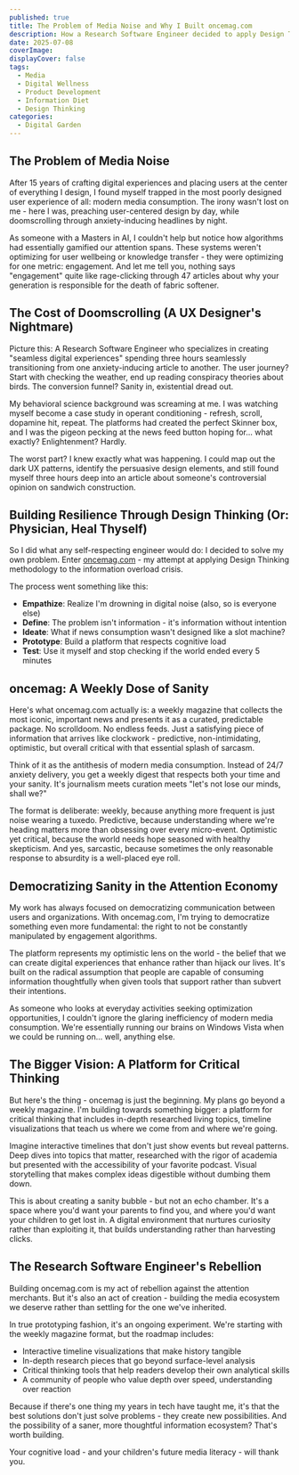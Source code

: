 ```yaml
---
published: true
title: The Problem of Media Noise and Why I Built oncemag.com
description: How a Research Software Engineer decided to apply Design Thinking to the doomscrolling epidemic
date: 2025-07-08
coverImage: 
displayCover: false
tags:
  - Media
  - Digital Wellness
  - Product Development
  - Information Diet
  - Design Thinking
categories:
  - Digital Garden
---
```


## The Problem of Media Noise

After 15 years of crafting digital experiences and placing users at the center of everything I design, I found myself trapped in the most poorly designed user experience of all: modern media consumption. The irony wasn't lost on me - here I was, preaching user-centered design by day, while doomscrolling through anxiety-inducing headlines by night.

As someone with a Masters in AI, I couldn't help but notice how algorithms had essentially gamified our attention spans. These systems weren't optimizing for user wellbeing or knowledge transfer - they were optimizing for one metric: engagement. And let me tell you, nothing says "engagement" quite like rage-clicking through 47 articles about why your generation is responsible for the death of fabric softener.

## The Cost of Doomscrolling (A UX Designer's Nightmare)

Picture this: A Research Software Engineer who specializes in creating "seamless digital experiences" spending three hours seamlessly transitioning from one anxiety-inducing article to another. The user journey? Start with checking the weather, end up reading conspiracy theories about birds. The conversion funnel? Sanity in, existential dread out.

My behavioral science background was screaming at me. I was watching myself become a case study in operant conditioning - refresh, scroll, dopamine hit, repeat. The platforms had created the perfect Skinner box, and I was the pigeon pecking at the news feed button hoping for... what exactly? Enlightenment? Hardly.

The worst part? I knew exactly what was happening. I could map out the dark UX patterns, identify the persuasive design elements, and still found myself three hours deep into an article about someone's controversial opinion on sandwich construction.

## Building Resilience Through Design Thinking (Or: Physician, Heal Thyself)

So I did what any self-respecting engineer would do: I decided to solve my own problem. Enter [oncemag.com](https://oncemag.com) - my attempt at applying Design Thinking methodology to the information overload crisis.

The process went something like this:
- **Empathize**: Realize I'm drowning in digital noise (also, so is everyone else)
- **Define**: The problem isn't information - it's information without intention
- **Ideate**: What if news consumption wasn't designed like a slot machine?
- **Prototype**: Build a platform that respects cognitive load
- **Test**: Use it myself and stop checking if the world ended every 5 minutes

## oncemag: A Weekly Dose of Sanity

Here's what oncemag.com actually is: a weekly magazine that collects the most iconic, important news and presents it as a curated, predictable package. No scrolldoom. No endless feeds. Just a satisfying piece of information that arrives like clockwork - predictive, non-intimidating, optimistic, but overall critical with that essential splash of sarcasm.

Think of it as the antithesis of modern media consumption. Instead of 24/7 anxiety delivery, you get a weekly digest that respects both your time and your sanity. It's journalism meets curation meets "let's not lose our minds, shall we?"

The format is deliberate: weekly, because anything more frequent is just noise wearing a tuxedo. Predictive, because understanding where we're heading matters more than obsessing over every micro-event. Optimistic yet critical, because the world needs hope seasoned with healthy skepticism. And yes, sarcastic, because sometimes the only reasonable response to absurdity is a well-placed eye roll.

## Democratizing Sanity in the Attention Economy

My work has always focused on democratizing communication between users and organizations. With oncemag.com, I'm trying to democratize something even more fundamental: the right to not be constantly manipulated by engagement algorithms.

The platform represents my optimistic lens on the world - the belief that we can create digital experiences that enhance rather than hijack our lives. It's built on the radical assumption that people are capable of consuming information thoughtfully when given tools that support rather than subvert their intentions.

As someone who looks at everyday activities seeking optimization opportunities, I couldn't ignore the glaring inefficiency of modern media consumption. We're essentially running our brains on Windows Vista when we could be running on... well, anything else.

## The Bigger Vision: A Platform for Critical Thinking

But here's the thing - oncemag is just the beginning. My plans go beyond a weekly magazine. I'm building towards something bigger: a platform for critical thinking that includes in-depth researched living topics, timeline visualizations that teach us where we come from and where we're going. 

Imagine interactive timelines that don't just show events but reveal patterns. Deep dives into topics that matter, researched with the rigor of academia but presented with the accessibility of your favorite podcast. Visual storytelling that makes complex ideas digestible without dumbing them down.

This is about creating a sanity bubble - but not an echo chamber. It's a space where you'd want your parents to find you, and where you'd want your children to get lost in. A digital environment that nurtures curiosity rather than exploiting it, that builds understanding rather than harvesting clicks.

## The Research Software Engineer's Rebellion

Building oncemag.com is my act of rebellion against the attention merchants. But it's also an act of creation - building the media ecosystem we deserve rather than settling for the one we've inherited.

In true prototyping fashion, it's an ongoing experiment. We're starting with the weekly magazine format, but the roadmap includes:
- Interactive timeline visualizations that make history tangible
- In-depth research pieces that go beyond surface-level analysis
- Critical thinking tools that help readers develop their own analytical skills
- A community of people who value depth over speed, understanding over reaction

Because if there's one thing my years in tech have taught me, it's that the best solutions don't just solve problems - they create new possibilities. And the possibility of a saner, more thoughtful information ecosystem? That's worth building.

Your cognitive load - and your children's future media literacy - will thank you.